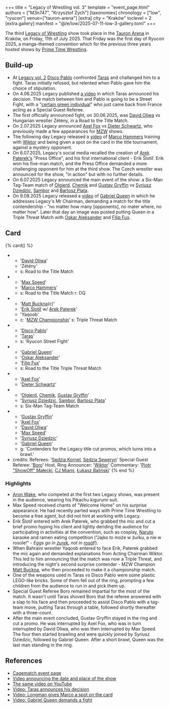 +++
title = "Legacy of Wrestling vol. 3"
template = "event_page.html"
authors = ["M3n747", "Krzysztof Zych"]
[taxonomies]
chronology = ["low", "ryucon"]
venue=["tauron-arena"]
[extra]
city = "Kraków"
toclevel = 2
[extra.gallery]
manifest = "@/e/low/2025-07-11-low-3-gallery.toml"
+++

The third [Legacy of Wrestling](@/o/low.md) show took place in the [Tauron Arena](@/v/tauron-arena.md) in Kraków, on Friday, 11th of July 2025. That Friday was the first day of Ryucon 2025, a manga-themed convention which for the previous three years hosted shows by [Prime Time Wrestling](@/o/ptw.md).

## Build-up

* At [Legacy vol. 2](@/e/low/2025-04-06-low-2.md) [Disco Pablo](@/w/disco-pablo.md) confronted [Taras](@/w/taras.md) and challanged him to a fight. Taras initially refused, but relented when Pablo gave him the choice of stipulation.
* On 4.06.2025 Legacy published [a video][uliczne-disco] in which Taras announced his decision. The match between him and Pablo is going to be a Street Fight, with a "[certain green individual](@/w/boro.md)" who just came back from France acting as a Special Guest Referee.
* The first officially announced fight, on 30.06.2025, was [David Oliwa](@/w/david-oliwa.md) vs Hungarian wrestler Zétény, in a Road to the Title Match.
* On 2.07.2025 Legacy announced [Axel Fox](@/w/axel-fox.md) vs [Dieter Schwartz](@/w/dieter-schwartz.md), who previously made a few appearances for [MZW](@/o/mzw.md) shows.
* The following day Legacy released a [video][marco-wszystkich-rozwali] of [Marco Hammers](@/w/marco-hammers.md) training with [Wiktor](@/w/wiktor-longman.md) and being given a spot on the card in the title tournament, against a mystery opponent.
* On 6.07.2025, Legacy's social media recalled the creation of [Arek Paterek's](@/w/arek-paterek.md) "Press Office", and his first international client - Erik Šlotiř. Erik won his five-man match, and the Press Office demanded a more challenging opponent for him at the third show. The Czech wrestler was announced for the show, "in action" but with no further details.
* On 6.07.2025 Legacy announced the main event of the show: a Six-Man Tag-Team match of [Olgierd](@/w/olgierd.md), [Chemik](@/w/chemik.md) and [Gustav Gryffin](@/w/gustav-gryffin.md) vs [Syriusz Dziedzic](@/w/dziedzic.md), [Sambor](@/w/sambor.md) and [Bartosz Plata](@/w/plata.md).
* On 9.08.2025 Legacy released a [video][gabrys-mizia-koziolka] of [Gabriel Queen](@/w/gabriel-queen.md) in which he addresses Legacy's Mr Chairman, demanding a match for the title contendership - "no matter how many [opponents], no mater where, no matter how". Later that day an image was posted putting Queen in a Triple Threat Match with [Oskar Aleksander](@/w/oskar-aleksander.md) and [Filip Fux](@/w/filip-fux.md).

## Card

{% card() %}
- - '[David Oliwa](@/w/david-oliwa.md)'
  - 'Zétény'
  - s: Road to the Title Match
- - '[Max Speed](@/w/max-speed.md)'
  - '[Marco Hammers](@/w/marco-hammers.md)'
  - s: Road to the Title Match
    r: DQ
- - '[Matt Buckna](@/w/matt-buckna.md)(c)'
  - '[Erik Šlotíř](@/w/erik-slotir.md) w/ [Arek Paterek](@/w/arek-paterek.md)'
  - 'Yaqoob' 
  - c: '[MZW Championship](@/c/mzw-championship.md)'
    s: Triple Threat Match
- - '[Disco Pablo](@/w/disco-pablo.md)'
  - '[Taras](@/w/taras.md)'
  - s: 'Ryucon Street Fight'
- - '[Gabriel Queen](@/w/gabriel-queen.md)'
  - '[Oskar Aleksander](@/w/oskar-aleksander.md)'
  - '[Filip Fux](@/w/filip-fux.md)'
  - s: Road to the Title Triple Threat Match
- - '[Axel Fox](@/w/axel-fox.md)'
  - '[Dieter Schwartz](@/w/dieter-schwartz.md)'
- - '[Olgierd](@/w/olgierd.md), [Chemik](@/w/chemik.md), [Gustav Gryffin](@/w/gustav-gryffin.md)'
  - '[Syriusz Dziedzic](@/w/dziedzic.md), [Sambor](@/w/sambor.md), [Bartosz Plata](@/w/plata.md)'
  - s: Six-Man Tag-Team Match
- - '[Gustav Gryffin](@/w/gustav-gryffin.md)'
  - '[Axel Fox](@/w/axel-fox.md)'
  - '[David Oliwa](@/w/david-oliwa.md)'
  - '[Max Speed](@/w/max-speed.md)'
  - '[Syriusz Dziedzic](@/w/dziedzic.md)'
  - '[Gabriel Queen](@/w/gabriel-queen.md)'
  - g: 'Contenders for the Legacy title cut promos, which turns into a brawl.'
- credits:
    Referees: '[Sędzia Kornel](@/w/sedzia-kornel.md), [Sędzia Seweryn](@/w/sedzia-seweryn.md)'
    Special Guest Referee: '[Boro](@/w/boro.md)'
    Host, Ring Announcer: '[Wiktor](@/w/wiktor-longman.md)'
    Commentary: '[Piotr "ShowOff" Małecki](@/w/piotr-malecki.md), [CJ Miami](@/w/sinister.md), [Łukasz Baliński](@/w/lukasz-balinski.md)'
{% end %}

### Highlights

* [Aron Wake](@/w/aron-wake.md), who competed at the first two Legacy shows, was present in the audience, wearing his Pikachu kigurumi suit.
* Max Speed received chants of "Welcome Home" on his surprise appearance. He had recently parted ways with Prime Time Wrestling to become a free agent, but did not hint at working with Legacy.
* Erik Šlotíř entered with Arek Paterek, who grabbed the mic and cut a brief promo hyping his client and lightly deriding the audience for participating in activities at the convention, such as cosplay, [Naruto][gabriel-narutowicz] karaoke and ramen eating competition ("Jajko to może w żurku, a nie w rosole!" - _Eggs go in [żurek][jourreques], not in [rosół][best-soup]!_).
* When Bahraini wrestler Yaqoob entered to face Erik, Paterek grabbed the mic again and demanded explanations from Acting Chairman Wiktor. This led to him announcing that the match was now a Triple Threat, and introducing the night's second surprise contender - MZW Champion [Matt Buckna](@/w/matt-buckna.md), who then proceeded to make it a championship match.
* One of the weapons used in Taras vs Disco Pablo were some plastic LEGO-like bricks. Some of them fell out of the ring, prompting a few children from the audience to run in and pick them up.
* Special Guest Referee Boro remained impartial for the most of the match. It wasn't until Taras shoved Boro that the referee answered with a slap to his face and then proceeded to assist Disco Pablo with a tag-team move, putting Taras through a table, followed shortly thereafter with a three-count.
* After the main event concluded, Gustav Gryffin stayed in the ring and cut a promo. He was interrupted by Axel Fox, who was in turn interrupted by David Oliwa, who was then interrupted by Max Speed. The four then started brawling and were quickly joined by Syriusz Dziedzic, followed by Gabriel Queen. After a short brawl, Queen was the last man standing in the ring.

## References

* [Cagematch event page](https://www.cagematch.net/?id=1&nr=425357)
* [Video announcing the date and place of the show](https://www.facebook.com/legacyofwrestlingpl/videos/1209475247303707)
* [The same video on YouTube](https://www.youtube.com/watch?v=VQgkf_uaaOw)
* [Video: Taras announces his decision][uliczne-disco]
* [Video: Longman gives Marco a spot on the card][marco-wszystkich-rozwali]
* [Video: Gabriel Queen demands a fight][gabrys-mizia-koziolka]

[uliczne-disco]: https://www.facebook.com/watch/?v=1255085909641448
[marco-wszystkich-rozwali]: https://www.facebook.com/legacyofwrestlingpl/videos/1507398263975287
[gabrys-mizia-koziolka]: https://www.facebook.com/legacyofwrestlingpl/videos/723658897295884/
[gabriel-narutowicz]: https://en.wikipedia.org/wiki/Naruto
[jourreques]: https://en.wikipedia.org/wiki/Sour_cereal_soup#Poland
[best-soup]: https://en.wikipedia.org/wiki/Ros%C3%B3%C5%82
